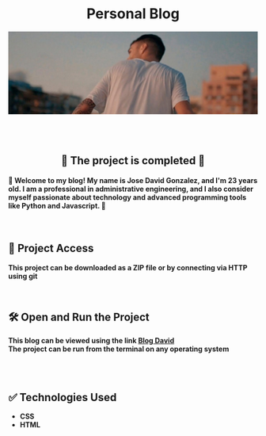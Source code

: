 <h1 align="center"> Personal Blog </h1>

<p align="center">
  <img src="./assets/fondo (1).png" alt="Custom background image"/>
</p>

<br>
<br>

<h2 align="center">🏁 The project is completed 🏁 </h2>

<h4> 🔨 Welcome to my blog! My name is Jose David Gonzalez, and I'm 23 years old. I am a professional in administrative engineering, and I also consider myself passionate about technology and advanced programming tools like Python and Javascript. 🔨 </h4>

<br>

## 📁 Project Access

**This project can be downloaded as a ZIP file or by connecting via HTTP using git**

<br>

## 🛠️ Open and Run the Project

**This blog can be viewed using the link [Blog David](https://jdavidgonzalez.netlify.app/)** <br>
**The project can be run from the terminal on any operating system**

<br>
<br>

## ✅ Technologies Used

- **CSS**<br>
- **HTML**<br>
<br>

